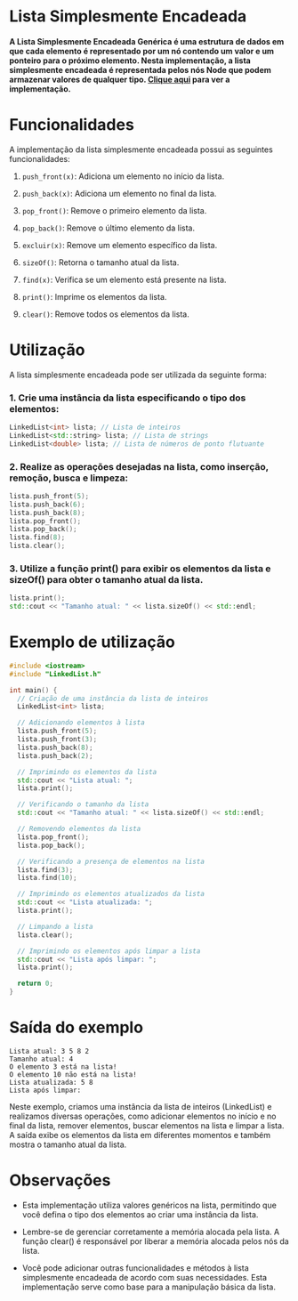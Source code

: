 # Lista Simplesmente Encadeada

#### A Lista Simplesmente Encadeada Genérica é uma estrutura de dados em que cada elemento é representado por um nó contendo um valor e um ponteiro para o próximo elemento. Nesta implementação, a lista simplesmente encadeada é representada pelos nós Node que podem armazenar valores de qualquer tipo. [Clique aqui](../linkedList.cpp) para ver a implementação.

# Funcionalidades
A implementação da lista simplesmente encadeada possui as seguintes funcionalidades:

1. `push_front(x)`: Adiciona um elemento no início da lista.

2. `push_back(x)`: Adiciona um elemento no final da lista.

3. `pop_front()`: Remove o primeiro elemento da lista.

4. `pop_back()`: Remove o último elemento da lista.

5. `excluir(x)`: Remove um elemento específico da lista.

6. `sizeOf()`: Retorna o tamanho atual da lista.

7. `find(x)`: Verifica se um elemento está presente na lista.

8. `print()`: Imprime os elementos da lista.

9. `clear()`: Remove todos os elementos da lista.


# Utilização
A lista simplesmente encadeada pode ser utilizada da seguinte forma:
### 1. Crie uma instância da lista especificando o tipo dos elementos:
```cpp
LinkedList<int> lista; // Lista de inteiros
LinkedList<std::string> lista; // Lista de strings
LinkedList<double> lista; // Lista de números de ponto flutuante
```
### 2. Realize as operações desejadas na lista, como inserção, remoção, busca e limpeza:
```cpp
lista.push_front(5);
lista.push_back(6);
lista.push_back(8);
lista.pop_front();
lista.pop_back();
lista.find(8);
lista.clear();
```
### 3. Utilize a função print() para exibir os elementos da lista e sizeOf() para obter o tamanho atual da lista.
```cpp
lista.print();
std::cout << "Tamanho atual: " << lista.sizeOf() << std::endl;
```

# Exemplo de utilização
```cpp
#include <iostream>
#include "LinkedList.h"

int main() {
  // Criação de uma instância da lista de inteiros
  LinkedList<int> lista;

  // Adicionando elementos à lista
  lista.push_front(5);
  lista.push_front(3);
  lista.push_back(8);
  lista.push_back(2);

  // Imprimindo os elementos da lista
  std::cout << "Lista atual: ";
  lista.print();

  // Verificando o tamanho da lista
  std::cout << "Tamanho atual: " << lista.sizeOf() << std::endl;

  // Removendo elementos da lista
  lista.pop_front();
  lista.pop_back();

  // Verificando a presença de elementos na lista
  lista.find(3);
  lista.find(10);

  // Imprimindo os elementos atualizados da lista
  std::cout << "Lista atualizada: ";
  lista.print();

  // Limpando a lista
  lista.clear();

  // Imprimindo os elementos após limpar a lista
  std::cout << "Lista após limpar: ";
  lista.print();

  return 0;
}
```

# Saída do exemplo
```
Lista atual: 3 5 8 2
Tamanho atual: 4
O elemento 3 está na lista!
O elemento 10 não está na lista!
Lista atualizada: 5 8
Lista após limpar:
```
Neste exemplo, criamos uma instância da lista de inteiros (LinkedList<int>) e realizamos diversas operações, como adicionar elementos no início e no final da lista, remover elementos, buscar elementos na lista e limpar a lista. A saída exibe os elementos da lista em diferentes momentos e também mostra o tamanho atual da lista.

# Observações
- Esta implementação utiliza valores genéricos na lista, permitindo que você defina o tipo dos elementos ao criar uma instância da lista.

- Lembre-se de gerenciar corretamente a memória alocada pela lista. A função clear() é responsável por liberar a memória alocada pelos nós da lista.
  
- Você pode adicionar outras funcionalidades e métodos à lista simplesmente encadeada de acordo com suas necessidades. Esta implementação serve como base para a manipulação básica da lista.
